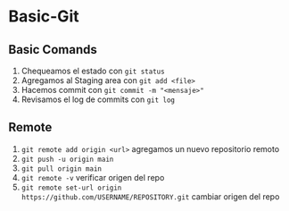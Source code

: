 # Basic-Git
## Basic Comands
1. Chequeamos el estado con `git status`
2. Agregamos al Staging area con `git add <file>`
3. Hacemos commit con `git commit -m "<mensaje>"`
4. Revisamos el log de commits con `git log`

## Remote
1. `git remote add origin <url>` agregamos un nuevo repositorio remoto
2. `git push -u origin main`
3. `git pull origin main`
4. `git remote -v` verificar origen del repo
5. `git remote set-url origin https://github.com/USERNAME/REPOSITORY.git` cambiar origen del repo
